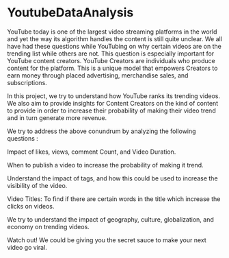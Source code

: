 # YoutubeDataAnalysis
YouTube today is one of the largest video streaming platforms in the world and yet the way its algorithm handles the content is still quite unclear. We all have had these questions while YouTubing on why certain videos are on the trending list while others are not. This question is especially important for YouTube content creators. YouTube Creators are individuals who produce content for the platform. This is a unique model that empowers Creators to earn money through placed advertising, merchandise sales, and subscriptions.

In this project, we try to understand how YouTube ranks its trending videos. We also aim to provide insights for Content Creators on the kind of content to provide in order to increase their probability of making their video trend and in turn generate more revenue.

We try to address the above conundrum by analyzing the following questions :

Impact of likes, views, comment Count, and Video Duration.

When to publish a video to increase the probability of making it trend.

Understand the impact of tags, and how this could be used to increase the visibility of the video.

Video Titles: To find if there are certain words in the title which increase the clicks on videos.

We try to understand the impact of geography, culture, globalization, and economy on trending videos.

Watch out! We could be giving you the secret sauce to make your next video go viral.
